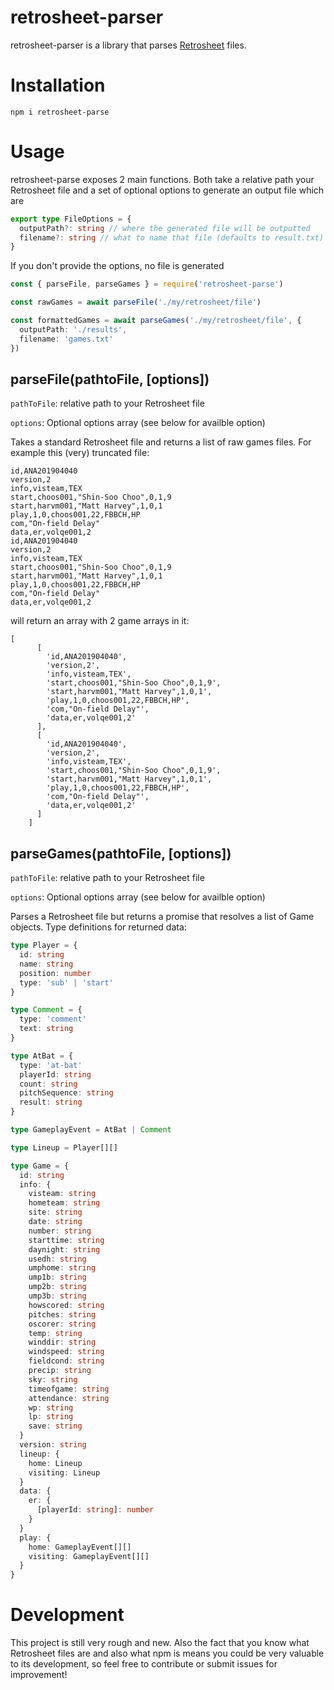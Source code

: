 # retrosheet-parser

retrosheet-parser is a library that parses [Retrosheet](https://www.retrosheet.org/) files.

# Installation

`npm i retrosheet-parse`

# Usage

retrosheet-parse exposes 2 main functions. Both take a relative path your Retrosheet file and a set of optional options to generate an output file which are

```ts
export type FileOptions = {
  outputPath?: string // where the generated file will be outputted
  filename?: string // what to name that file (defaults to result.txt)
}
```

If you don't provide the options, no file is generated

```ts
const { parseFile, parseGames } = require('retrosheet-parse')

const rawGames = await parseFile('./my/retrosheet/file')

const formattedGames = await parseGames('./my/retrosheet/file', {
  outputPath: './results',
  filename: 'games.txt'
})
```

## parseFile(pathtoFile, [options])

`pathToFile`: relative path to your Retrosheet file

`options`: Optional options array (see below for availble option)

Takes a standard Retrosheet file and returns a list of raw games files. For example this (very) truncated file:

```
id,ANA201904040
version,2
info,visteam,TEX
start,choos001,"Shin-Soo Choo",0,1,9
start,harvm001,"Matt Harvey",1,0,1
play,1,0,choos001,22,FBBCH,HP
com,"On-field Delay"
data,er,volqe001,2
id,ANA201904040
version,2
info,visteam,TEX
start,choos001,"Shin-Soo Choo",0,1,9
start,harvm001,"Matt Harvey",1,0,1
play,1,0,choos001,22,FBBCH,HP
com,"On-field Delay"
data,er,volqe001,2
```

will return an array with 2 game arrays in it:

```
[
      [
        'id,ANA201904040',
        'version,2',
        'info,visteam,TEX',
        'start,choos001,"Shin-Soo Choo",0,1,9',
        'start,harvm001,"Matt Harvey",1,0,1',
        'play,1,0,choos001,22,FBBCH,HP',
        'com,"On-field Delay"',
        'data,er,volqe001,2'
      ],
      [
        'id,ANA201904040',
        'version,2',
        'info,visteam,TEX',
        'start,choos001,"Shin-Soo Choo",0,1,9',
        'start,harvm001,"Matt Harvey",1,0,1',
        'play,1,0,choos001,22,FBBCH,HP',
        'com,"On-field Delay"',
        'data,er,volqe001,2'
      ]
    ]
```

## parseGames(pathtoFile, [options])

`pathToFile`: relative path to your Retrosheet file

`options`: Optional options array (see below for availble option)

Parses a Retrosheet file but returns a promise that resolves a list of Game objects. Type definitions for returned data:

```ts
type Player = {
  id: string
  name: string
  position: number
  type: 'sub' | 'start'
}

type Comment = {
  type: 'comment'
  text: string
}

type AtBat = {
  type: 'at-bat'
  playerId: string
  count: string
  pitchSequence: string
  result: string
}

type GameplayEvent = AtBat | Comment

type Lineup = Player[][]

type Game = {
  id: string
  info: {
    visteam: string
    hometeam: string
    site: string
    date: string
    number: string
    starttime: string
    daynight: string
    usedh: string
    umphome: string
    ump1b: string
    ump2b: string
    ump3b: string
    howscored: string
    pitches: string
    oscorer: string
    temp: string
    winddir: string
    windspeed: string
    fieldcond: string
    precip: string
    sky: string
    timeofgame: string
    attendance: string
    wp: string
    lp: string
    save: string
  }
  version: string
  lineup: {
    home: Lineup
    visiting: Lineup
  }
  data: {
    er: {
      [playerId: string]: number
    }
  }
  play: {
    home: GameplayEvent[][]
    visiting: GameplayEvent[][]
  }
}
```

# Development

This project is still very rough and new. Also the fact that you know what Retrosheet files are and also what npm is means you could be very valuable to its development, so feel free to contribute or submit issues for improvement!
